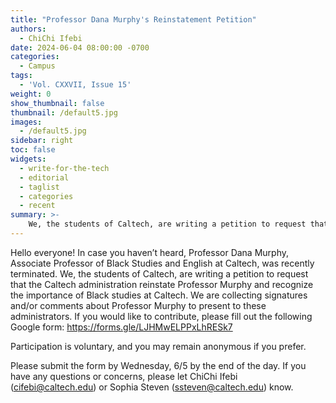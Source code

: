 ```yaml
---
title: "Professor Dana Murphy's Reinstatement Petition"
authors:
  - ChiChi Ifebi
date: 2024-06-04 08:00:00 -0700
categories:
  - Campus
tags:
  - 'Vol. CXXVII, Issue 15'
weight: 0
show_thumbnail: false
thumbnail: /default5.jpg
images:
  - /default5.jpg
sidebar: right
toc: false
widgets:
  - write-for-the-tech
  - editorial
  - taglist
  - categories
  - recent
summary: >-
    We, the students of Caltech, are writing a petition to request that the Caltech administration reinstate Professor Murphy and recognize the importance of Black studies at Caltech.
---
```


Hello everyone! In case you haven’t heard, Professor Dana Murphy, Associate Professor of Black Studies and English at Caltech, was recently terminated. We, the students of Caltech, are writing a petition to request that the Caltech administration reinstate Professor Murphy and recognize the importance of Black studies at Caltech. We are collecting signatures and/or comments about Professor Murphy to present to these administrators. If you would like to contribute, please fill out the following Google form: https://forms.gle/LJHMwELPPxLhRESk7

Participation is voluntary, and you may remain anonymous if you prefer.

Please submit the form by Wednesday, 6/5 by the end of the day. If you have any questions or concerns, please let ChiChi Ifebi (cifebi@caltech.edu) or Sophia Steven (ssteven@caltech.edu) know.

<!-- *More details on Professor Murphy’s termination:*

Professor Murphy was hired on a contract that usually leads to tenureship. Caltech decided to end that contract on a non-mutual basis, which is usually not what happens in academia. She called it disrespectful and was overall very disappointed in Caltech when she was telling us about it.

Another professor also told me that Caltech didn’t know what her research really was until she got here. Then they fired her because her research directly targets the imperial capitalist basis that Caltech functions on.

The short answer is that Caltech doesn’t value her research in feminist black studies or her pedagogy. Another junior professor who does research in interdisciplinary studies also got terminated (Professor Rand). Usually, a professor leaving an institution is a mutual decision and this time it was not. -->